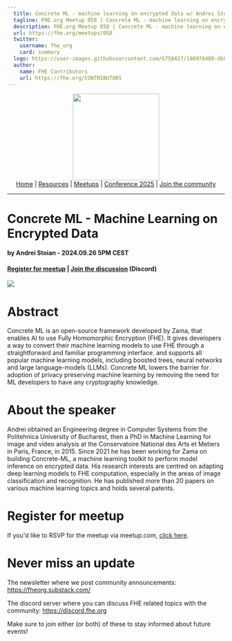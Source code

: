 ```yaml
---
  title: Concrete ML - machine learning on encrypted data w/ Andrei Stoian | FHE.org Meetup 058
  tagline: FHE.org Meetup 058 | Concrete ML - machine learning on encrypted data w/ Andrei Stoian
  description: FHE.org Meetup 058 | Concrete ML - machine learning on encrypted data w/ Andrei Stoian
  url: https://fhe.org/meetups/058
  twitter:
    username: fhe_org
    card: summary
  logo: https://user-images.githubusercontent.com/5758427/180978488-db825482-5a58-4c7c-9589-c494a6f0be04.png
  author:
    name: FHE Contributors
    url: https://fhe.org/CONTRIBUTORS
---
```


<!-- Main header navigation -->
<p align="center">
  <img width="200" src="https://user-images.githubusercontent.com/5758427/180978488-db825482-5a58-4c7c-9589-c494a6f0be04.png"><br/>
  <a href="https://fhe-org.github.io">Home</a> | <a href="https://fhe-org.github.io/resources">Resources</a> | <a href="https://fhe-org.github.io/meetups/">Meetups</a> | <a href="https://fhe-org.github.io/conferences/conference-2025/">Conference 2025</a> | <a href="https://fhe-org.github.io/community">Join the community</a>
</p>
<hr/>
<!-- /Main header navigation -->


# Concrete ML - Machine Learning on Encrypted Data
#### by Andrei Stoian - 2024.09.26 5PM CEST
#### <!-- <a href="">Video recording</a> (Youtube) | <a href="https://github.com/user-attachments/files/17154677/Concrete.ML.-.fhe.org.Sept.2024.1.pdf">Slides</a> (Github) --> <a href="https://www.meetup.com/fhe-org/events/303389758/?utm_medium=referral&utm_campaign=share-btn_savedevents_share_modal&utm_source=link">Register for meetup</a> | <a href="https://discord.fhe.org">Join the discussion</a> (Discord)

<a href="https://www.meetup.com/fhe-org/events/303389758/?utm_medium=referral&utm_campaign=share-btn_savedevents_share_modal&utm_source=link"><img src="https://github.com/user-attachments/assets/0415e1a0-11c7-45be-b9ed-5199db7f96b9"></a>

# Abstract

Concrete ML is an open-source framework developed by Zama, that enables AI to use Fully Homomorphic Encryption (FHE). It gives developers a way to convert their machine learning models to use FHE through a straightforward and familiar programming interface. and supports all popular machine learning models, including boosted trees, neural networks and large language-models (LLMs). Concrete ML lowers the barrier for adoption of privacy preserving machine learning by removing the need for ML developers to have any cryptography knowledge. 

# About the speaker

Andrei obtained an Engineering degree in Computer Systems from the Politehnica University of Bucharest, then a PhD in Machine Learning for image and video analysis at the Conservatoire National des Arts et Metiers in Paris, France, in 2015. Since 2021 he has been working for Zama on building Concrete-ML, a machine learning toolkit to perform model inference on encrypted data. His research interests are centred on adapting deep learning models to FHE computation, especially in the areas of image classification and recognition. He has published more than 20 papers on various machine learning topics and holds several patents.

# Register for meetup

If you'd like to RSVP for the meetup via meetup.com, <a href="https://www.meetup.com/fhe-org/events/303389758/?utm_medium=referral&utm_campaign=share-btn_savedevents_share_modal&utm_source=link">click here</a>.
# Never miss an update

The newsletter where we post community announcements: https://fheorg.substack.com/

The discord server where you can discuss FHE related topics with the community: https://discord.fhe.org

Make sure to join either (or both) of these to stay informed about future events!
